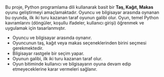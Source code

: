 Bu proje, Python programlama dili kullanarak basit bir **Taş, Kağıt, Makas** oyunu geliştirmeyi amaçlamaktadır. Oyuncu ve bilgisayar arasında oynanan bu oyunda, ilk iki turu kazanan taraf oyunun galibi olur. Oyun, temel Python kavramlarını (döngüler, koşullu ifadeler, kullanıcı girişi) öğrenmek ve uygulamak için tasarlanmıştır.

- Oyuncu ve bilgisayar arasında oynanır.
- Oyuncunun taş, kağıt veya makas seçeneklerinden birini seçmesi gerekmektedir.
- Bilgisayar rastgele bir seçim yapar.
- Oyunun galibi, ilk iki turu kazanan taraf olur.
- Oyun bitiminde kullanıcı ve bilgisayarın oyuna devam edip etmeyeceklerine karar vermeleri sağlanır.

